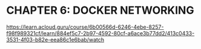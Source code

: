 # CHAPTER 6: DOCKER NETWORKING

https://learn.acloud.guru/course/6b00566d-6246-4ebe-8257-f98f989321cf/learn/884ef5c7-2b97-4592-80cf-a6ace3b77dd2/413c0433-3531-4f03-b82e-eea86c1e6bab/watch